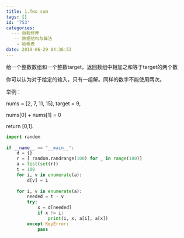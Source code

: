```yaml
---
title: 1.Two sum
tags: []
id: '753'
categories:
  --- 自我修养
   -- 数据结构与算法
    - 哈希表
date: 2019-06-29 04:36:53
---
```


给一个整数数组和一个整数target，返回数组中相加之和等于target的两个数

你可以认为对于给定的输入，只有一组解。同样的数字不能使用两次。

举例：

nums = [2, 7, 11, 15], target = 9,

nums[0] + nums[1] = 0

return [0,1].

```python
import random  
  
if __name__ == "__main__":  
    d = {}  
    r = [ random.randrange(100) for _ in range(100)]  
    a = list(set(r))  
    t = 100  
    for i, v in enumerate(a):  
        d[v] = i  
  
    for i, v in enumerate(a):  
        needed = t - v  
        try:  
            x = d[needed]  
            if x != i:  
                print(i, x, a[i], a[x])  
        except KeyError:  
            pass
```
